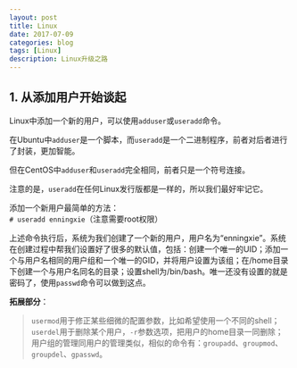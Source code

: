 ```yaml
---
layout: post
title: Linux
date: 2017-07-09
categories: blog
tags: [Linux]
description: Linux升级之路
---
```


## 1. 从添加用户开始谈起

Linux中添加一个新的用户，可以使用`adduser`或`useradd`命令。

在Ubuntu中`adduser`是一个脚本，而`useradd`是一个二进制程序，前者对后者进行了封装，更加智能。

但在CentOS中`adduser`和`useradd`完全相同，前者只是一个符号连接。

注意的是，`useradd`在任何Linux发行版都是一样的，所以我们最好牢记它。

添加一个新用户最简单的方法：  
`# useradd enningxie`（注意需要root权限）

上述命令执行后，系统为我们创建了一个新的用户，用户名为“enningxie”。系统在创建过程中帮我们设置好了很多的默认值，包括：创建一个唯一的UID；添加一个与用户名相同的用户组和一个唯一的GID，并将用户设置为该组；在/home目录下创建一个与用户名同名的目录；设置shell为/bin/bash。唯一还没有设置的就是密码了，使用`passwd`命令可以做到这点。

**拓展部分**：

> `usermod`用于修正某些细微的配置参数，比如希望使用一个不同的shell；  
`userdel`用于删除某个用户，`-r`参数选项，把用户的home目录一同删除；  
用户组的管理同用户的管理类似，相似的命令有：`groupadd`、`groupmod`、`groupdel`、`gpasswd`。
